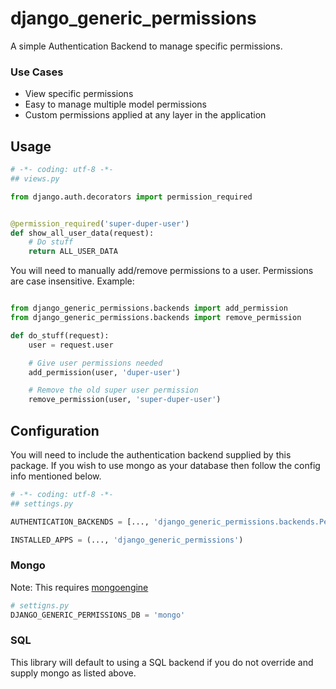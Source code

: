 django_generic_permissions
========================

A simple Authentication Backend to manage specific permissions.


### Use Cases

* View specific permissions
* Easy to manage multiple model permissions
* Custom permissions applied at any layer in the application

## Usage

```python
# -*- coding: utf-8 -*-
## views.py

from django.auth.decorators import permission_required


@permission_required('super-duper-user')
def show_all_user_data(request):
    # Do stuff
    return ALL_USER_DATA
```

You will need to manually add/remove permissions to a user.  Permissions are
case insensitive.  Example:


```python

from django_generic_permissions.backends import add_permission
from django_generic_permissions.backends import remove_permission

def do_stuff(request):
    user = request.user

    # Give user permissions needed
    add_permission(user, 'duper-user')

    # Remove the old super user permission
    remove_permission(user, 'super-duper-user')
```


## Configuration

You will need to include the authentication backend supplied by this package.  If
you wish to use mongo as your database then follow the config info mentioned below.

```python
# -*- coding: utf-8 -*-
## settings.py

AUTHENTICATION_BACKENDS = [..., 'django_generic_permissions.backends.Permission']

INSTALLED_APPS = (..., 'django_generic_permissions')
```

### Mongo
Note: This requires [mongoengine](https://github.com/hmarr/mongoengine)

```python
# settigns.py
DJANGO_GENERIC_PERMISSIONS_DB = 'mongo'
```

### SQL
This library will default to using a SQL backend if you do not override and supply mongo
as listed above.
